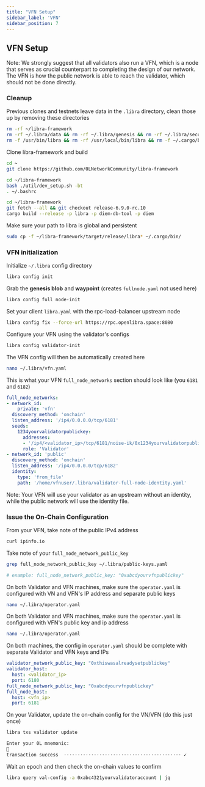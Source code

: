 ```yaml
---
title: "VFN Setup"
sidebar_label: 'VFN'
sidebar_position: 7
---
```



## VFN Setup

Note:
We strongly suggest that all validators also run a VFN, which is a node that serves as crucial counterpart to completing the design of our network. The VFN is how the public network is able to reach the validator, which should not be done directly.


### Cleanup

Previous clones and testnets leave data in the `.libra` directory, clean those up by removing these directories

``` bash
rm -rf ~/libra-framework
rm -rf ~/.libra/data && rm -rf ~/.libra/genesis && rm -rf ~/.libra/secure-data.json
rm -f /usr/bin/libra && rm -rf /usr/local/bin/libra && rm -f ~/.cargo/bin/libra
```

Clone libra-framework and build   
``` bash
cd ~
git clone https://github.com/0LNetworkCommunity/libra-framework

cd ~/libra-framework
bash ./util/dev_setup.sh -bt
. ~/.bashrc

cd ~/libra-framework
git fetch --all && git checkout release-6.9.0-rc.10
cargo build --release -p libra -p diem-db-tool -p diem
```

Make sure your path to libra is global and persistent
``` bash
sudo cp -f ~/libra-framework/target/release/libra* ~/.cargo/bin/
```


### VFN initialization
Initialize `~/.libra` config directory 
``` bash
libra config init
```

Grab the **genesis blob** and **waypoint** (creates `fullnode.yaml` not used here)
``` bash
libra config full node-init
```

Set your client `libra.yaml` with the rpc-load-balancer upstream node
``` bash
libra config fix --force-url https://rpc.openlibra.space:8080
```

Configure your VFN using the validator's configs
``` bash
libra config validator-init
```

The VFN config will then be automatically created here
``` bash
nano ~/.libra/vfn.yaml
```


This is what your VFN `full_node_networks` section should look like (you `6181` and `6182`)
``` yaml
full_node_networks:
- network_id:
    private: 'vfn'
  discovery_method: 'onchain'
  listen_address: '/ip4/0.0.0.0/tcp/6181'
  seeds:
    1234yourvalidatorpublickey:
      addresses:
      - '/ip4/<validator_ip>/tcp/6181/noise-ik/0x1234yourvalidatorpublickey/handshake/0'
      role: 'Validator'
- network_id: 'public'
  discovery_method: 'onchain'
  listen_address: '/ip4/0.0.0.0/tcp/6182'
  identity:
    type: 'from_file'
    path: '/home/vfnuser/.libra/validator-full-node-identity.yaml'
```

Note:
Your VFN will use your validator as an upstream without an identity, while the public network will use the identity file.

### Issue the On-Chain Configuration

From your VFN, take note of the public IPv4 address
``` bash
curl ipinfo.io
```

Take note of your `full_node_network_public_key`
``` bash
grep full_node_network_public_key ~/.libra/public-keys.yaml

# example: full_node_network_public_key: "0xabcdyourvfnpublickey"
```

On both Validator and VFN machines, make sure the `operator.yaml` is configured with VN and VFN's IP address and separate public keys
``` bash
nano ~/.libra/operator.yaml
```

On both Validator and VFN machines, make sure the `operator.yaml` is configured with VFN's public key and ip address
``` bash
nano ~/.libra/operator.yaml
```

On both machines, the config in `operator.yaml` should be complete with separate Validator and VFN keys and IPs
``` yaml
validator_network_public_key: "0xthiswasalreadysetpublickey"
validator_host:
  host: <validator_ip>
  port: 6180
full_node_network_public_key: "0xabcdyourvfnpublickey"
full_node_host:
  host: <vfn_ip>
  port: 6181
```

On your Validator, update the on-chain config for the VN/VFN (do this just once)
``` bash
libra txs validator update

Enter your 0L mnemonic:
🔑
transaction success  ··········································· ✓
```

Wait an epoch and then check the on-chain values to confirm
``` bash
libra query val-config -a 0xabc4321yourvalidatoraccount | jq
```
